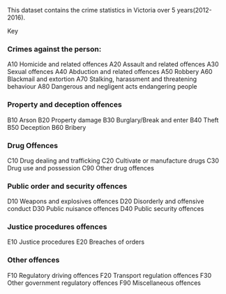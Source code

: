 This dataset contains the crime statistics in Victoria over 5 years(2012-2016). 

Key

### Crimes against the person:
A10 Homicide and related offences
A20 Assault and related offences
A30 Sexual offences
A40 Abduction and related offences
A50 Robbery
A60 Blackmail and extortion
A70 Stalking, harassment and threatening behaviour
A80 Dangerous and negligent acts endangering people

### Property and deception offences
B10 Arson
B20 Property damage
B30 Burglary/Break and enter
B40 Theft
B50 Deception
B60 Bribery

### Drug Offences
C10 Drug dealing and trafficking
C20 Cultivate or manufacture drugs
C30 Drug use and possession
C90 Other drug offences

### Public order and security offences
D10 Weapons and explosives offences
D20 Disorderly and offensive conduct
D30 Public nuisance offences
D40 Public security offences

### Justice procedures offences
E10 Justice procedures
E20 Breaches of orders

### Other offences
F10 Regulatory driving offences
F20 Transport regulation offences
F30 Other government regulatory offences
F90 Miscellaneous offences



